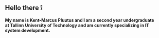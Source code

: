 ## Hello there :grey_exclamation:

#### My name is Kent-Marcus Pluutus and I am a second year undergraduate at Tallinn University of Technology and am currently specializing in IT system development. 

